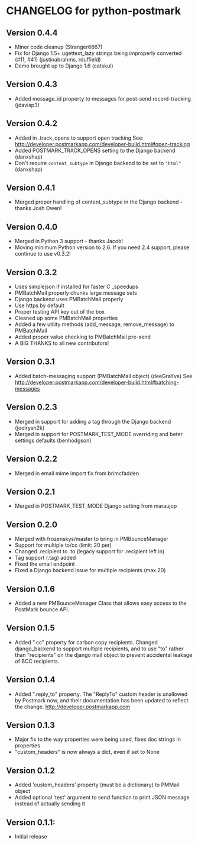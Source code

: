 CHANGELOG for python-postmark
===============================

Version 0.4.4
-------------
- Minor code cleanup (Stranger6667)
- Fix for Django 1.5+ ugettext_lazy strings being improperly converted (#11, #41) (justinabrahms, rduffield)
- Demo brought up to Django 1.6 (catskul)

Version 0.4.3
-------------
- Added message_id property to messages for post-send record-tracking (jdavisp3)

Version 0.4.2
-------------
- Added in .track_opens to support open tracking
  See: http://developer.postmarkapp.com/developer-build.html#open-tracking
- Added POSTMARK_TRACK_OPENS setting to the Django backend (danxshap)
- Don't require `content_subtype` in Django backend to be set to `"html"` (danxshap)

Version 0.4.1
--------------
- Merged proper handling of content_subtype in the Django backend - thanks Josh Owen!

Version 0.4.0
--------------
- Merged in Python 3 support - thanks Jacob!
- Moving minimum Python version to 2.6. If you need 2.4 support, please continue to use v0.3.2!

Version 0.3.2
--------------
- Uses simplejson if installed for faster C _speedups
- PMBatchMail properly chunks large message sets
- Django backend uses PMBatchMail properly
- Use https by default
- Proper testing API key out of the box
- Cleaned up some PMBatchMail properties
- Added a few utility methods (add_message, remove_message) to PMBatchMail
- Added proper value checking to PMBatchMail pre-send
- A BIG THANKS to all new contributors!

Version 0.3.1
--------------
- Added batch-messaging support (PMBatchMail object) (deeGraYve)
  See http://developer.postmarkapp.com/developer-build.html#batching-messages

Version 0.2.3
--------------
- Merged in support for adding a tag through the Django backend (joelryan2k)
- Merged in support for POSTMARK_TEST_MODE overriding and beter settings defaults (benhodgson)

Version 0.2.2
--------------
- Merged in email mime import fix from brimcfadden

Version 0.2.1
--------------
- Merged in POSTMARK_TEST_MODE Django setting from maraujop

Version 0.2.0
--------------
- Merged with frozenskys/master to bring in PMBounceManager
- Support for multiple to/cc (limit: 20 per)
- Changed .recipient to .to (legacy support for .recipient left in)
- Tag support (.tag) added
- Fixed the email endpoint
- Fixed a Django backend issue for multiple recipients (max 20)

Version 0.1.6
--------------
- Added a new PMBounceManager Class that allows easy access to the PostMark
  bounce API.

Version 0.1.5
--------------
- Added ".cc" property for carbon copy recipients. Changed django_backend to 
  support multiple recipients, and to use "to" rather than "recipients" on the django
  mail object to prevent accidental leakage of BCC recipients.
  
Version 0.1.4
--------------
- Added ".reply_to" property.  The "ReplyTo" custom header is unallowed by Postmark 
  now, and their documentation has been updated to reflect the change.
  http://developer.postmarkapp.com

Version 0.1.3
--------------
- Major fix to the way properties were being used, fixes doc strings in properties
- "custom_headers" is now always a dict, even if set to None

Version 0.1.2
--------------
- Added 'custom_headers' property (must be a dictionary) to PMMail object
- Added optional 'test' argument to send function to print JSON message instead of actually sending it

Version 0.1.1:
--------------
- Initial release 
